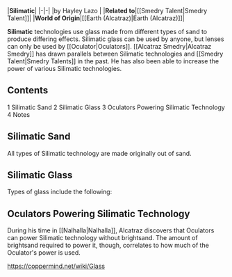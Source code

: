 |**Silimatic**|
|-|-|
|by  Hayley Lazo |
|**Related to**|[[Smedry Talent\|Smedry Talent]]|
|**World of Origin**|[[Earth (Alcatraz)\|Earth (Alcatraz)]]|

**Silimatic** technologies use glass made from different types of sand to produce differing effects. Silimatic glass can be used by anyone, but lenses can only be used by [[Oculator\|Oculators]]. [[Alcatraz Smedry\|Alcatraz Smedry]] has drawn parallels between Silimatic technologies and [[Smedry Talent\|Smedry Talents]] in the past. He has also been able to increase the power of various Silimatic technologies.

## Contents

1 Silimatic Sand
2 Silimatic Glass
3 Oculators Powering Silimatic Technology
4 Notes


## Silimatic Sand
All types of Silimatic technology are made originally out of sand.



## Silimatic Glass
Types of glass include the following:























## Oculators Powering Silimatic Technology
During his time in [[Nalhalla\|Nalhalla]], Alcatraz discovers that Oculators can power Silimatic technology without brightsand. The amount of brightsand required to power it, though, correlates to how much of the Oculator's power is used.



https://coppermind.net/wiki/Glass